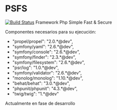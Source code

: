 PSFS
====
[![Build Status](https://travis-ci.org/c15k0/psfs.svg?branch=master)](https://travis-ci.org/c15k0/psfs)
Framework Php Simple Fast & Secure

Componentes necesarios para su ejecución:

* "propel/propel": "2.0.*@dev",
* "symfony/yaml": "2.6.*@dev",
* "symfony/console": "2.6.*@dev",
* "symfony/finder": "2.3.*@dev",
* "symfony/filesystem": "2.6.*@dev",
* "psr/log": "1.0.*@dev",
* "symfony/validator": "2.6.*@dev",
* "monolog/monolog": "1.10.*@dev",
* "behat/behat": "3.0.*@dev",
* "phpunit/phpunit": "4.3.*@dev",
* "twig/twig": "1.*@dev"

Actualmente en fase de desarrollo
